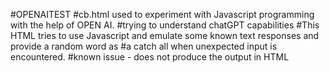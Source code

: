 #OPENAITEST
#cb.html used to experiment with Javascript programming with the help of OPEN AI.
#trying to understand chatGPT capabilities
#This HTML tries to use Javascript and emulate some known text responses and provide a random word as
#a catch all when unexpected input is encountered.
#known issue - does not produce the output in HTML
